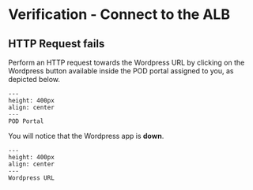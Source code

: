 # Verification - Connect to the ALB

## HTTP Request fails

Perform an HTTP request towards the Wordpress URL by clicking on the Wordpress button available inside the POD portal assigned to you, as depicted below.

```{figure} images/wordpress.png
---
height: 400px
align: center
---
POD Portal
```

You will notice that the Wordpress app is **down**.

```{figure} images/gateway-timeout2.png
---
height: 400px
align: center
---
Wordpress URL
```


